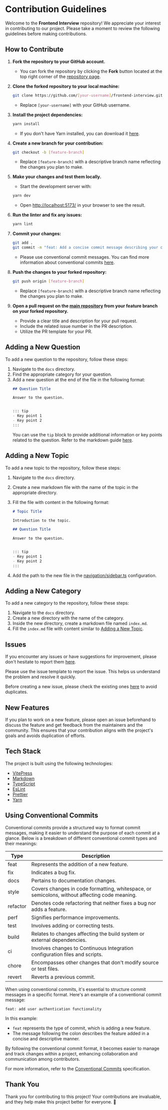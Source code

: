 # Contribution Guidelines

Welcome to the **Frontend Interview** repository! We appreciate your interest in contributing to our project. Please take a moment to review the following guidelines before making contributions.

## How to Contribute

1. **Fork the repository to your GitHub account.**
    - You can fork the repository by clicking the **Fork** button located at the top right corner of the [repository page](https://github.com/armancodv/frontend-interview).

2. **Clone the forked repository to your local machine:**
    ```bash
    git clone https://github.com/[your-username]/frontend-interview.git
    ```
    - Replace `[your-username]` with your GitHub username.

3. **Install the project dependencies:**
    ```bash
    yarn install
    ```
    - If you don't have Yarn installed, you can download it [here](https://yarnpkg.com/).

4. **Create a new branch for your contribution:**
    ```bash
    git checkout -b [feature-branch]
    ```
    - Replace `[feature-branch]` with a descriptive branch name reflecting the changes you plan to make.

5. **Make your changes and test them locally.**
    - Start the development server with:
    ```bash
    yarn dev
    ```
    - Open [http://localhost:5173/](http://localhost:5173/) in your browser to see the result.

6. **Run the linter and fix any issues:**
    ```bash
    yarn lint
    ```

7. **Commit your changes:**
    ```bash
    git add .
    git commit -m "feat: Add a concise commit message describing your changes"
    ```
    - Please use conventional commit messages. You can find more information about conventional commits [here](#using-conventional-commits).

8. **Push the changes to your forked repository:**
    ```bash
    git push origin [feature-branch]
    ```
    - Replace `[feature-branch]` with a descriptive branch name reflecting the changes you plan to make.

9. **Open a pull request on the [main repository](https://github.com/armancodv/frontend-interview/compare) from your feature branch on your forked repository.**
    - Provide a clear title and description for your pull request.
    - Include the related issue number in the PR description.
    - Utilize the PR template for your PR.

## Adding a New Question

To add a new question to the repository, follow these steps:

1. Navigate to the `docs` directory.
2. Find the appropriate category for your question.
3. Add a new question at the end of the file in the following format:
    ```markdown
    ## Question Title

    Answer to the question.


    ::: tip
    - Key point 1
    - Key point 2
    :::
    ```
   You can use the `tip` block to provide additional information or key points related to the question.
   Refer to the markdown guide [here](https://vitepress.dev/guide/markdown).

## Adding a New Topic

To add a new topic to the repository, follow these steps:

1. Navigate to the `docs` directory.
2. Create a new markdown file with the name of the topic in the appropriate directory.
3. Fill the file with content in the following format:
    ```markdown
    # Topic Title

    Introduction to the topic.
   
    ## Question Title

    Answer to the question.


    ::: tip
    - Key point 1
    - Key point 2
    :::
    ```

4. Add the path to the new file in the [navigation/sidebar.ts](https://github.com/armancodv/frontend-interview/blob/main/navigation/sidebar.ts) configuration.

## Adding a New Category

To add a new category to the repository, follow these steps:

1. Navigate to the `docs` directory.
2. Create a new directory with the name of the category.
3. Inside the new directory, create a markdown file named `index.md`.
4. Fill the `index.md` file with content similar to [Adding a New Topic](#adding-a-new-topic).

## Issues

If you encounter any issues or have suggestions for improvement, please don't hesitate to report them [here](https://github.com/armancodv/frontend-interview/issues/new).

Please use the issue template to report the issue. This helps us understand the problem and resolve it quickly.

Before creating a new issue, please check the existing ones [here](https://github.com/armancodv/frontend-interview/issues) to avoid duplicates.

## New Features

If you plan to work on a new feature, please open an issue beforehand to discuss the feature and get feedback from the maintainers and the community. This ensures that your contribution aligns with the project's goals and avoids duplication of efforts.

## Tech Stack

The project is built using the following technologies:

- [VitePress](https://vitepress.dev/)
- [Markdown](https://vitepress.dev/guide/markdown)
- [TypeScript](https://www.typescriptlang.org/)
- [EsLint](https://eslint.org/)
- [Prettier](https://prettier.io/)
- [Yarn](https://yarnpkg.com/)

## Using Conventional Commits

Conventional commits provide a structured way to format commit messages, making it easier to understand the purpose of each commit at a glance. Below is a breakdown of different conventional commit types and their meanings:

| Type     | Description                                                                                   |
|----------|-----------------------------------------------------------------------------------------------|
| feat     | Represents the addition of a new feature.                                                     |
| fix      | Indicates a bug fix.                                                                          |
| docs     | Pertains to documentation changes.                                                            |
| style    | Covers changes in code formatting, whitespace, or semicolons, without affecting code meaning. |
| refactor | Denotes code refactoring that neither fixes a bug nor adds a feature.                         |
| perf     | Signifies performance improvements.                                                           |
| test     | Involves adding or correcting tests.                                                          |
| build    | Relates to changes affecting the build system or external dependencies.                       |
| ci       | Involves changes to Continuous Integration configuration files and scripts.                   |
| chore    | Encompasses other changes that don't modify source or test files.                             |
| revert   | Reverts a previous commit.                                                                    |

When using conventional commits, it's essential to structure commit messages in a specific format. Here's an example of a conventional commit message:

```
feat: add user authentication functionality
```

In this example:
- `feat` represents the type of commit, which is adding a new feature.
- The message following the colon describes the feature added in a concise and descriptive manner.

By following the conventional commit format, it becomes easier to manage and track changes within a project, enhancing collaboration and communication among contributors.

For more information, refer to the [Conventional Commits](https://www.conventionalcommits.org/en/v1.0.0/) specification.

## Thank You

Thank you for contributing to this project! Your contributions are invaluable, and they help make this project better for everyone. 🚀
